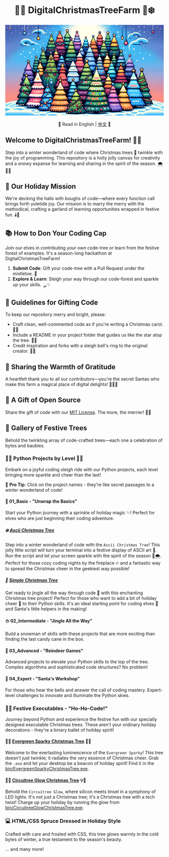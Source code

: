 <div align="center">

# 🎄🎅 DigitalChristmasTreeFarm 🌟❄️

![DigitalChristmasTreeFarm Cover](./images/DigitalChristmasTreeFarmCover.png)

📜 Read in English | [中文](README.zh.md) 📜

</div>

## Welcome to DigitalChristmasTreeFarm! 🎉🎁
Step into a winter wonderland of code where Christmas trees 🎄 twinkle with the joy of programming. This repository is a holly jolly canvas for creativity and a snowy expanse for learning and sharing in the spirit of the season. 🌨️👨‍💻

## 🌟 Our Holiday Mission
We're decking the halls with boughs of code—where every function call brings forth yuletide joy. Our mission is to marry the merry with the methodical, crafting a garland of learning opportunities wrapped in festive fun. 🕯️📜

## 📚 How to Don Your Coding Cap
Join our elves in contributing your own code-tree or learn from the festive forest of examples. It's a season-long hackathon at DigitalChristmasTreeFarm!
1. **Submit Code**: Gift your code-tree with a Pull Request under the mistletoe. 💝
2. **Explore & Learn**: Sleigh your way through our code-forest and sparkle up your skills. 🛷✨

## 🔗 Guidelines for Gifting Code
To keep our repository merry and bright, please:
- Craft clean, well-commented code as if you're writing a Christmas carol. 📝🎶
- Include a README in your project folder that guides us like the star atop the tree. 🌟📖
- Credit inspiration and forks with a sleigh bell's ring to the original creator. 🔔👏

## 🤝 Sharing the Warmth of Gratitude
A heartfelt thank you to all our contributors—you're the secret Santas who make this farm a magical place of digital delights! 🎅👩‍💻

## 📄 A Gift of Open Source
Share the gift of code with our [MIT License](./LICENSE). The more, the merrier! 📜🤗

## 🎨 Gallery of Festive Trees
Behold the twinkling array of code-crafted trees—each one a celebration of bytes and baubles.

### 🎄🌟 Python Projects by Level 🌟🎄
Embark on a joyful coding sleigh ride with our Python projects, each level bringing more sparkle and cheer than the last!

🌟 **Pro Tip**: Click on the project names - they're like secret passages to a winter wonderland of code!

#### 🎁 01_Basic - "Unwrap the Basics"
Start your Python journey with a sprinkle of holiday magic ✨! Perfect for elves who are just beginning their coding adventure.

##### ❄️ [Ascii Christmas Tree](python/01_Basic/AsciiChristmasTree)
Step into a winter wonderland of code with the `Ascii Christmas Tree`! This jolly little script will turn your terminal into a festive display of ASCII art 🎨. Run the script and let your screen sparkle with the spirit of the season 🎅🌨️. Perfect for those cozy coding nights by the fireplace 🔥 and a fantastic way to spread the Christmas cheer in the geekiest way possible!

##### 🎄 [Simple Christmas Tree](python/01_Basic/SimpleChristmasTree)
Get ready to jingle all the way through code 🎵 with this enchanting Christmas tree project! Perfect for those who want to add a bit of holiday cheer 🎉 to their Python skills. It's an ideal starting point for coding elves 🧝 and Santa's little helpers in the making!

#### ⛄ 02_Intermediate - "Jingle All the Way"
Build a snowman of skills with these projects that are more exciting than finding the last candy cane in the box.

#### 🦌 03_Advanced - "Reindeer Games"
Advanced projects to elevate your Python skills to the top of the tree. Complex algorithms and sophisticated code structures? No problem!

#### 🌠 04_Expert - "Santa's Workshop"
For those who hear the bells and answer the call of coding mastery. Expert-level challenges to innovate and illuminate the Python skies.

### 🎅💾 Festive Executables - "Ho-Ho-Code!"

Journey beyond Python and experience the festive fun with our specially designed executable Christmas trees. These aren't your ordinary holiday decorations - they're a binary ballet of holiday spirit!

#### 🌲✨ [Evergreen Sparky Christmas Tree](bin/) 🎁💫

Welcome to the everlasting luminescence of the `Evergreen Sparky`! This tree doesn't just twinkle; it radiates the very essence of Christmas cheer. Grab the `.exe` and let your desktop be a beacon of holiday spirit! Find it in the [bin/EvergreenSparkyChristmasTree.exe](bin/EvergreenSparkyChristmasTree(常青闪闪圣诞树).exe).

#### 🔌🌟 [Circuitree Glow Christmas Tree](bin/) 💡🎄

Behold the `Circuitree Glow`, where silicon meets tinsel in a symphony of LED lights. It's not just a Christmas tree; it's a Christmas tree with a tech twist! Charge up your holiday by running the glow from [bin/CircuitreeGlowChristmasTree.exe](bin/CircuitreeGlowChristmasTree(电路树之光圣诞树).exe).

### 💻 HTML/CSS Spruce Dressed in Holiday Style
Crafted with care and frosted with CSS, this tree glows warmly in the cold bytes of winter, a true testament to the season's beauty.

... and many more!

